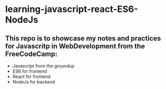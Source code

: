 # learning-javascript-react-ES6-NodeJs

## This repo is to showcase my notes and practices for Javascritp in WebDevelopment from the FreeCodeCamp:

* Javascript from the groundup
* ES6 for frontend
* React for frontend
* NodeJs for backend
